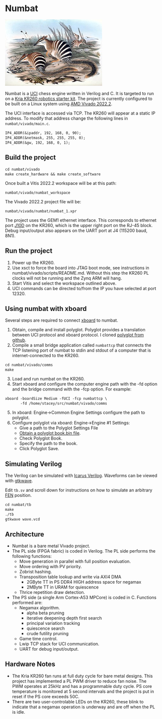 Numbat
======

![Numbats](image-of-numbat.jpg)

Numbat is a [UCI](https://en.wikipedia.org/wiki/Universal_Chess_Interface) chess engine written in Verilog and C.
It is targeted to run on a [Kria KR260 robotics starter kit](https://www.amd.com/en/products/system-on-modules/kria/k26/kr260-robotics-starter-kit.html).
The project is currently configured to be built on a Linux system using [AMD Vivado 2022.2](https://www.xilinx.com/support/download.html).

The UCI interface is accessed via TCP. The KR260 will appear at a static IP address. To modify that address change the
following lines in `numbat/vivado/main.c`.

```
IP4_ADDR(&ipaddr, 192, 168, 0, 90);
IP4_ADDR(&netmask, 255, 255, 255, 0);
IP4_ADDR(&gw, 192, 168, 0, 1);
```

## Build the project

```
cd numbat/vivado
make create_hardware && make create_software
```

Once built a Vitis 2022.2 workspace will be at this path:

```
numbat/vivado/numbat_workspace
```

The Vivado 2022.2 project file will be:
```
numbat/vivado/numbat/numbat_1.xpr
```

The project uses the GEM1 ethernet interface. This corresponds to ethernet port
[J10D](https://docs.amd.com/r/en-US/ug1092-kr260-starter-kit/Interfaces) on the KR260,
which is the upper right port on the RJ-45 block. Debug input/output also appears on the UART port
at J4 (115200 baud, 8N1).

## Run the project

1. Power up the KR260.
2. Use xsct to force the board into JTAG boot mode, see instructions in numbat/vivado/scripts/README.md. Without this step
   the KR260 PL clocks will not be running and the Zynq ARM will hang.
3. Start Vitis and select the workspace outlined above.
4. UCI commands can be directed to/from the IP you have selected at port 12320.

## Using numbat with xboard

Several steps are required to connect [xboard](https://www.gnu.org/software/xboard/) to numbat.

1. Obtain, compile and install polyglot. Polyglot provides a translation between UCI protocol and
   xboard protocol. I cloned [polyglot from github](https://github.com/ulthiel/polyglot.git).
2. Compile a small bridge application called `numbattcp` that connects the TCP listening port
of numbat to stdin and stdout of a computer that is internet-connected to the KR260.
```
cd numbat/vivado/comms
make
```
3. Load and run numbat on the KR260.
4. Start xboard and configure the computer engine path with the -fd option and the bridge command
   with the -fcp option. For example:
```
xboard -boardSize Medium -fUCI -fcp numbattcp \
       -fd /home/stacey/src/numbat/vivado/comms
```
5. In xboard: Engine->Common Engine Settings configure the path to polyglot.
6. Configure polyglot via xboard: Engine->Engine #1 Settings:
   * Give a path to the Polyglot Settings File
   * [Obtain a polyglot book.bin file](https://chess.stackexchange.com/q/35448).
   * Check Polyglot Book.
   * Specify the path to the book.
   * Click Polyglot Save.

## Simulating Verilog

The Verilog can be simulated with [Icarus Verilog](https://github.com/steveicarus/iverilog).
Waveforms can be viewed with [gtkwave](https://github.com/gtkwave/gtkwave).

Edit `tb.sv` and scroll down for instructions on how to simulate an arbitrary
[FEN](https://en.wikipedia.org/wiki/Forsyth%E2%80%93Edwards_Notation) position.

```
cd numbat/tb
make
./tb
gtkwave wave.vcd
```

## Architecture

* Numbat is a bare metal Vivado project.
* The PL side (FPGA fabric) is coded in Verilog. The PL side performs the following functions:
  - Move generation in parallel with full position evaluation.
  - Move ordering with PV priority.
  - Zobrist hashing.
  - Transposition table lookup and write via AXI4 DMA
    - 2GByte TT in PS DDR4 HIGH address space for negamax
    - 2MByte TT in URAM for quiescence
  - Thrice repetition draw detection.
* The PS side (a single Arm Cortex-A53 MPCore) is coded in C. Functions performed are:
  - Negamax algorithm.
    - alpha beta pruning
    - iterative deepening depth first search
    - principal variation tracking
    - quiescence search
    - crude futility pruning
  - Game time control.
  - Lwip TCP stack for UCI communication.
  - UART for debug input/output.

## Hardware Notes

* The Kria KR260 fan runs at full duty cycle for bare metal designs. This project has implemented
  a PL PWM driver to reduce fan noise. The PWM operates at 25kHz and has a programmable duty cycle.
  PS core temperature is monitored at 5 second intervals and the project is put in reset if the PS
  core exceeds 50C.
* There are two user-controlable LEDs on the KR260, these blink to indicate that a negamax operation
  is underway and are off when the PL is idle.
